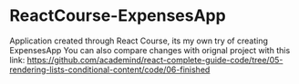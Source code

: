 # ReactCourse-ExpensesApp

Application created through React Course, its my own try of creating ExpensesApp
You can also compare changes with orignal project with this link:
https://github.com/academind/react-complete-guide-code/tree/05-rendering-lists-conditional-content/code/06-finished
